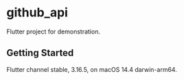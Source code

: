 # github_api

Flutter project for demonstration.

## Getting Started

Flutter channel stable, 3.16.5, on macOS 14.4 darwin-arm64.

